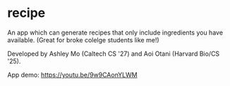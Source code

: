 # recipe

An app which can generate recipes that only include ingredients you have available. (Great for broke colelge students like me!)

Developed by Ashley Mo (Caltech CS '27) and Aoi Otani (Harvard Bio/CS '25).

App demo: https://youtu.be/9w9CAonYLWM

